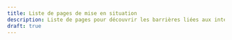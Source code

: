 ```yaml
---
title: Liste de pages de mise en situation
description: Liste de pages pour découvrir les barrières liées aux interfaces numériques (En réflexion)
draft: true
---
```

